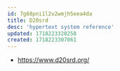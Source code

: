 ```yaml
---
id: 7g68pni1l2v2wmjh5eea4da
title: D20srd
desc: 'hypertext system reference'
updated: 1718223320258
created: 1718223307061
---
```


- https://www.d20srd.org/